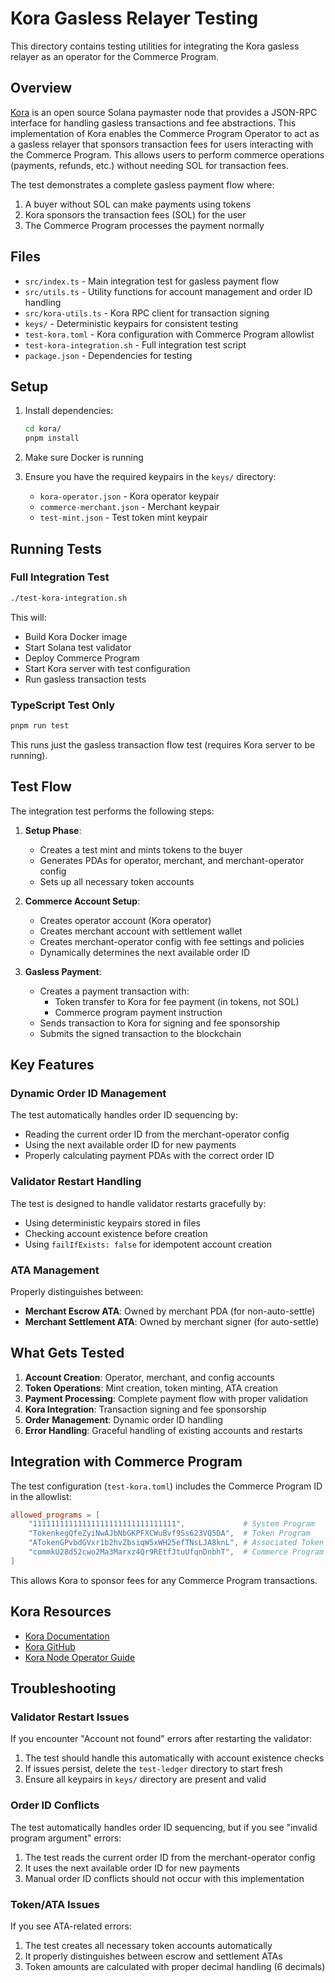 # Kora Gasless Relayer Testing

This directory contains testing utilities for integrating the Kora gasless relayer as an operator for the Commerce Program.

## Overview

[Kora](https://github.com/solana-foundation/kora) is an open source Solana paymaster node that provides a JSON-RPC interface for handling gasless transactions and fee abstractions. This implementation of Kora enables the Commerce Program Operator to act as a gasless relayer that sponsors transaction fees for users interacting with the Commerce Program. This allows users to perform commerce operations (payments, refunds, etc.) without needing SOL for transaction fees.

The test demonstrates a complete gasless payment flow where:
1. A buyer without SOL can make payments using tokens
2. Kora sponsors the transaction fees (SOL) for the user
3. The Commerce Program processes the payment normally

## Files

- `src/index.ts` - Main integration test for gasless payment flow
- `src/utils.ts` - Utility functions for account management and order ID handling
- `src/kora-utils.ts` - Kora RPC client for transaction signing
- `keys/` - Deterministic keypairs for consistent testing
- `test-kora.toml` - Kora configuration with Commerce Program allowlist
- `test-kora-integration.sh` - Full integration test script
- `package.json` - Dependencies for testing

## Setup

1. Install dependencies:
   ```bash
   cd kora/
   pnpm install
   ```

2. Make sure Docker is running

3. Ensure you have the required keypairs in the `keys/` directory:
   - `kora-operator.json` - Kora operator keypair
   - `commerce-merchant.json` - Merchant keypair
   - `test-mint.json` - Test token mint keypair

## Running Tests

### Full Integration Test
```bash
./test-kora-integration.sh
```

This will:
- Build Kora Docker image
- Start Solana test validator
- Deploy Commerce Program
- Start Kora server with test configuration
- Run gasless transaction tests

### TypeScript Test Only
```bash
pnpm run test
```

This runs just the gasless transaction flow test (requires Kora server to be running).

## Test Flow

The integration test performs the following steps:

1. **Setup Phase**:
   - Creates a test mint and mints tokens to the buyer
   - Generates PDAs for operator, merchant, and merchant-operator config
   - Sets up all necessary token accounts

2. **Commerce Account Setup**:
   - Creates operator account (Kora operator)
   - Creates merchant account with settlement wallet
   - Creates merchant-operator config with fee settings and policies
   - Dynamically determines the next available order ID

3. **Gasless Payment**:
   - Creates a payment transaction with:
     - Token transfer to Kora for fee payment (in tokens, not SOL)
     - Commerce program payment instruction
   - Sends transaction to Kora for signing and fee sponsorship
   - Submits the signed transaction to the blockchain

## Key Features

### Dynamic Order ID Management
The test automatically handles order ID sequencing by:
- Reading the current order ID from the merchant-operator config
- Using the next available order ID for new payments
- Properly calculating payment PDAs with the correct order ID

### Validator Restart Handling
The test is designed to handle validator restarts gracefully by:
- Using deterministic keypairs stored in files
- Checking account existence before creation
- Using `failIfExists: false` for idempotent account creation

### ATA Management
Properly distinguishes between:
- **Merchant Escrow ATA**: Owned by merchant PDA (for non-auto-settle)
- **Merchant Settlement ATA**: Owned by merchant signer (for auto-settle)

## What Gets Tested

1. **Account Creation**: Operator, merchant, and config accounts
2. **Token Operations**: Mint creation, token minting, ATA creation
3. **Payment Processing**: Complete payment flow with proper validation
4. **Kora Integration**: Transaction signing and fee sponsorship
5. **Order Management**: Dynamic order ID handling
6. **Error Handling**: Graceful handling of existing accounts and restarts

## Integration with Commerce Program

The test configuration (`test-kora.toml`) includes the Commerce Program ID in the allowlist:
```toml
allowed_programs = [
    "11111111111111111111111111111111",             # System Program
    "TokenkegQfeZyiNwAJbNbGKPFXCWuBvf9Ss623VQ5DA",  # Token Program
    "ATokenGPvbdGVxr1b2hvZbsiqW5xWH25efTNsLJA8knL", # Associated Token Program
    "commkU28d52cwo2Ma3Marxz4Qr9REtfJtuUfqnDnbhT",  # Commerce Program
]
```

This allows Kora to sponsor fees for any Commerce Program transactions.

## Kora Resources

- [Kora Documentation](https://github.com/solana-foundation/kora/blob/main/docs/README.md)
- [Kora GitHub](https://github.com/solana-foundation/kora)
- [Kora Node Operator Guide](https://github.com/solana-foundation/kora/tree/main/docs/operators)

## Troubleshooting

### Validator Restart Issues
If you encounter "Account not found" errors after restarting the validator:
1. The test should handle this automatically with account existence checks
2. If issues persist, delete the `test-ledger` directory to start fresh
3. Ensure all keypairs in `keys/` directory are present and valid

### Order ID Conflicts
The test automatically handles order ID sequencing, but if you see "invalid program argument" errors:
1. The test reads the current order ID from the merchant-operator config
2. It uses the next available order ID for new payments
3. Manual order ID conflicts should not occur with this implementation

### Token/ATA Issues
If you see ATA-related errors:
1. The test creates all necessary token accounts automatically
2. It properly distinguishes between escrow and settlement ATAs
3. Token amounts are calculated with proper decimal handling (6 decimals)
